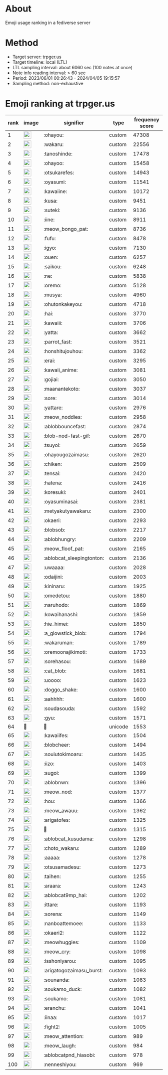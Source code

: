 # About
Emoji usage ranking in a fediverse server

# Method
- Target server: trpger.us
- Target timeline: local (LTL)
- LTL sampling interval: about 6060 sec (100 notes at once)
- Note info reading interval: > 60 sec
- Period: 2023/06/01 00:26:43 - 2024/04/05 19:15:57 
- Sampling method: non-exhaustive

# Emoji ranking at trpger.us

|rank|image|signifier|type|frequency score|
|----|----|----|----|----|
|1|<img height="24" src="https://trpger.us/emoji/ohayou.webp">|:ohayou:|custom|47308|
|2|<img height="24" src="https://trpger.us/emoji/wakaru.webp">|:wakaru:|custom|22556|
|3|<img height="24" src="https://trpger.us/emoji/tanoshinde.webp">|:tanoshinde:|custom|17478|
|4|<img height="24" src="https://trpger.us/emoji/ohayoo.webp">|:ohayoo:|custom|15458|
|5|<img height="24" src="https://trpger.us/emoji/otsukarefes.webp">|:otsukarefes:|custom|14943|
|6|<img height="24" src="https://trpger.us/emoji/oyasumi.webp">|:oyasumi:|custom|11541|
|7|<img height="24" src="https://trpger.us/emoji/kawaiine.webp">|:kawaiine:|custom|10172|
|8|<img height="24" src="https://trpger.us/emoji/kusa.webp">|:kusa:|custom|9451|
|9|<img height="24" src="https://trpger.us/emoji/suteki.webp">|:suteki:|custom|9136|
|10|<img height="24" src="https://trpger.us/emoji/iine.webp">|:iine:|custom|8911|
|11|<img height="24" src="https://trpger.us/emoji/meow_bongo_pat.webp">|:meow_bongo_pat:|custom|8736|
|12|<img height="24" src="https://trpger.us/emoji/fufu.webp">|:fufu:|custom|8478|
|13|<img height="24" src="https://trpger.us/emoji/igyo.webp">|:igyo:|custom|7130|
|14|<img height="24" src="https://trpger.us/emoji/ouen.webp">|:ouen:|custom|6257|
|15|<img height="24" src="https://trpger.us/emoji/saikou.webp">|:saikou:|custom|6248|
|16|<img height="24" src="https://trpger.us/emoji/ne.webp">|:ne:|custom|5838|
|17|<img height="24" src="https://trpger.us/emoji/oremo.webp">|:oremo:|custom|5128|
|18|<img height="24" src="https://trpger.us/emoji/musya.webp">|:musya:|custom|4960|
|19|<img height="24" src="https://trpger.us/emoji/ohutonkakeyou.webp">|:ohutonkakeyou:|custom|4718|
|20|<img height="24" src="https://trpger.us/emoji/hai.webp">|:hai:|custom|3770|
|21|<img height="24" src="https://trpger.us/emoji/kawaiii.webp">|:kawaiii:|custom|3706|
|22|<img height="24" src="https://trpger.us/emoji/yatta.webp">|:yatta:|custom|3662|
|23|<img height="24" src="https://trpger.us/emoji/parrot_fast.webp">|:parrot_fast:|custom|3521|
|24|<img height="24" src="https://trpger.us/emoji/honshitujouhou.webp">|:honshitujouhou:|custom|3362|
|25|<img height="24" src="https://trpger.us/emoji/erai.webp">|:erai:|custom|3295|
|26|<img height="24" src="https://trpger.us/emoji/kawaii_anime.webp">|:kawaii_anime:|custom|3081|
|27|<img height="24" src="https://trpger.us/emoji/gojiai.webp">|:gojiai:|custom|3050|
|28|<img height="24" src="https://trpger.us/emoji/maanantekoto.webp">|:maanantekoto:|custom|3037|
|29|<img height="24" src="https://trpger.us/emoji/sore.webp">|:sore:|custom|3014|
|30|<img height="24" src="https://trpger.us/emoji/yattare.webp">|:yattare:|custom|2976|
|31|<img height="24" src="https://trpger.us/emoji/meow_noddies.webp">|:meow_noddies:|custom|2958|
|32|<img height="24" src="https://trpger.us/emoji/ablobbouncefast.webp">|:ablobbouncefast:|custom|2874|
|33|<img height="24" src="https://trpger.us/emoji/blob-nod-fast-gif.webp">|:blob-nod-fast-gif:|custom|2670|
|34|<img height="24" src="https://trpger.us/emoji/tsuyoi.webp">|:tsuyoi:|custom|2659|
|35|<img height="24" src="https://trpger.us/emoji/ohayougozaimasu.webp">|:ohayougozaimasu:|custom|2620|
|36|<img height="24" src="https://trpger.us/emoji/chiken.webp">|:chiken:|custom|2509|
|37|<img height="24" src="https://trpger.us/emoji/tensai.webp">|:tensai:|custom|2420|
|38|<img height="24" src="https://trpger.us/emoji/hatena.webp">|:hatena:|custom|2416|
|39|<img height="24" src="https://trpger.us/emoji/koresuki.webp">|:koresuki:|custom|2401|
|40|<img height="24" src="https://trpger.us/emoji/oyasuminasai.webp">|:oyasuminasai:|custom|2381|
|41|<img height="24" src="https://trpger.us/emoji/metyakutyawakaru.webp">|:metyakutyawakaru:|custom|2300|
|42|<img height="24" src="https://trpger.us/emoji/okaeri.webp">|:okaeri:|custom|2293|
|43|<img height="24" src="https://trpger.us/emoji/blobsob.webp">|:blobsob:|custom|2217|
|44|<img height="24" src="https://trpger.us/emoji/ablobhungry.webp">|:ablobhungry:|custom|2209|
|45|<img height="24" src="https://trpger.us/emoji/meow_floof_pat.webp">|:meow_floof_pat:|custom|2165|
|46|<img height="24" src="https://trpger.us/emoji/ablobcat_sleepingtonton.webp">|:ablobcat_sleepingtonton:|custom|2136|
|47|<img height="24" src="https://trpger.us/emoji/uwaaaa.webp">|:uwaaaa:|custom|2028|
|48|<img height="24" src="https://trpger.us/emoji/odaijini.webp">|:odaijini:|custom|2003|
|49|<img height="24" src="https://trpger.us/emoji/kininaru.webp">|:kininaru:|custom|1925|
|50|<img height="24" src="https://trpger.us/emoji/omedetou.webp">|:omedetou:|custom|1880|
|51|<img height="24" src="https://trpger.us/emoji/naruhodo.webp">|:naruhodo:|custom|1869|
|52|<img height="24" src="https://trpger.us/emoji/kowaihanashi.webp">|:kowaihanashi:|custom|1859|
|53|<img height="24" src="https://trpger.us/emoji/hie_himei.webp">|:hie_himei:|custom|1850|
|54|<img height="24" src="https://trpger.us/emoji/a_glowstick_blob.webp">|:a_glowstick_blob:|custom|1794|
|55|<img height="24" src="https://trpger.us/emoji/wakaruman.webp">|:wakaruman:|custom|1789|
|56|<img height="24" src="https://trpger.us/emoji/oremoonajikimoti.webp">|:oremoonajikimoti:|custom|1733|
|57|<img height="24" src="https://trpger.us/emoji/sorehasou.webp">|:sorehasou:|custom|1689|
|58|<img height="24" src="https://trpger.us/emoji/cat_blob.webp">|:cat_blob:|custom|1681|
|59|<img height="24" src="https://trpger.us/emoji/uoooo.webp">|:uoooo:|custom|1623|
|60|<img height="24" src="https://trpger.us/emoji/doggo_shake.webp">|:doggo_shake:|custom|1600|
|61|<img height="24" src="https://trpger.us/emoji/aahhhh.webp">|:aahhhh:|custom|1600|
|62|<img height="24" src="https://trpger.us/emoji/soudasouda.webp">|:soudasouda:|custom|1592|
|63|<img height="24" src="https://trpger.us/emoji/gyu.webp">|:gyu:|custom|1571|
|64|🍮|🍮|unicode|1553|
|65|<img height="24" src="https://trpger.us/emoji/kawaiifes.webp">|:kawaiifes:|custom|1504|
|66|<img height="24" src="https://trpger.us/emoji/blobcheer.webp">|:blobcheer:|custom|1494|
|67|<img height="24" src="https://trpger.us/emoji/souiutokimoaru.webp">|:souiutokimoaru:|custom|1435|
|68|<img height="24" src="https://trpger.us/emoji/iizo.webp">|:iizo:|custom|1403|
|69|<img height="24" src="https://trpger.us/emoji/sugoi.webp">|:sugoi:|custom|1399|
|70|<img height="24" src="https://trpger.us/emoji/ablobnwn.webp">|:ablobnwn:|custom|1396|
|71|<img height="24" src="https://trpger.us/emoji/meow_nod.webp">|:meow_nod:|custom|1377|
|72|<img height="24" src="https://trpger.us/emoji/hou.webp">|:hou:|custom|1366|
|73|<img height="24" src="https://trpger.us/emoji/meow_awauu.webp">|:meow_awauu:|custom|1362|
|74|<img height="24" src="https://trpger.us/emoji/arigatofes.webp">|:arigatofes:|custom|1325|
|75|<img height="24" src="https://trpger.us/emoji/birthday.webp">|:birthday:|custom|1315|
|76|<img height="24" src="https://trpger.us/emoji/ablobcat_kusudama.webp">|:ablobcat_kusudama:|custom|1298|
|77|<img height="24" src="https://trpger.us/emoji/choto_wakaru.webp">|:choto_wakaru:|custom|1289|
|78|<img height="24" src="https://trpger.us/emoji/aaaaa.webp">|:aaaaa:|custom|1278|
|79|<img height="24" src="https://trpger.us/emoji/otsusamadesu.webp">|:otsusamadesu:|custom|1273|
|80|<img height="24" src="https://trpger.us/emoji/taihen.webp">|:taihen:|custom|1255|
|81|<img height="24" src="https://trpger.us/emoji/araara.webp">|:araara:|custom|1243|
|82|<img height="24" src="https://trpger.us/emoji/ablobcat9mp_hai.webp">|:ablobcat9mp_hai:|custom|1202|
|83|<img height="24" src="https://trpger.us/emoji/ittare.webp">|:ittare:|custom|1193|
|84|<img height="24" src="https://trpger.us/emoji/sorena.webp">|:sorena:|custom|1149|
|85|<img height="24" src="https://trpger.us/emoji/nanboattemoee.webp">|:nanboattemoee:|custom|1133|
|86|<img height="24" src="https://trpger.us/emoji/okaeri2.webp">|:okaeri2:|custom|1122|
|87|<img height="24" src="https://trpger.us/emoji/meowhuggies.webp">|:meowhuggies:|custom|1109|
|88|<img height="24" src="https://trpger.us/emoji/meow_cry.webp">|:meow_cry:|custom|1098|
|89|<img height="24" src="https://trpger.us/emoji/isshoniyarou.webp">|:isshoniyarou:|custom|1095|
|90|<img height="24" src="https://trpger.us/emoji/arigatogozaimasu_burst.webp">|:arigatogozaimasu_burst:|custom|1093|
|91|<img height="24" src="https://trpger.us/emoji/sounanda.webp">|:sounanda:|custom|1083|
|92|<img height="24" src="https://trpger.us/emoji/soukamo_duck.webp">|:soukamo_duck:|custom|1082|
|93|<img height="24" src="https://trpger.us/emoji/soukamo.webp">|:soukamo:|custom|1081|
|94|<img height="24" src="https://trpger.us/emoji/eranchu.webp">|:eranchu:|custom|1041|
|95|<img height="24" src="https://trpger.us/emoji/iinaa.webp">|:iinaa:|custom|1017|
|96|<img height="24" src="https://trpger.us/emoji/fight2.webp">|:fight2:|custom|1005|
|97|<img height="24" src="https://trpger.us/emoji/meow_attention.webp">|:meow_attention:|custom|989|
|98|<img height="24" src="https://trpger.us/emoji/meow_laugh.webp">|:meow_laugh:|custom|984|
|99|<img height="24" src="https://trpger.us/emoji/ablobcatpnd_hiasobi.webp">|:ablobcatpnd_hiasobi:|custom|978|
|100|<img height="24" src="https://trpger.us/emoji/nenneshiyou.webp">|:nenneshiyou:|custom|969|
